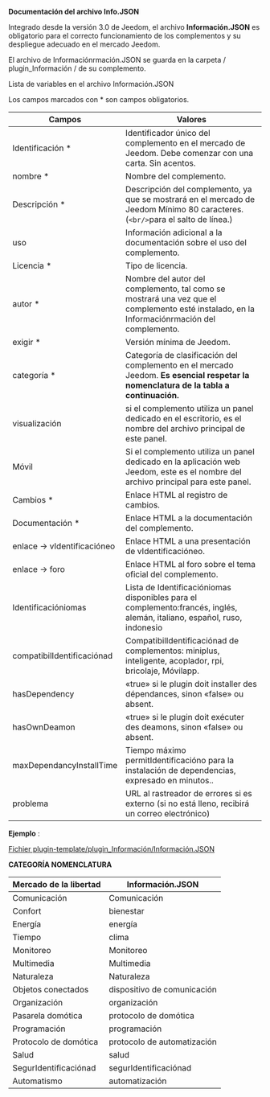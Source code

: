 **Documentación del archivo Info.JSON**

Integrado desde la versión 3.0 de Jeedom, el archivo **Información.JSON** es obligatorio para el correcto funcionamiento de los complementos y su despliegue adecuado en el mercado Jeedom.

El archivo de Informaciónrmación.JSON se guarda en la carpeta / plugin_Información / de su complemento.

Lista de variables en el archivo Información.JSON

Los campos marcados con * son campos obligatorios.

Campos                   | Valores                                                                                                                   |
------------------------ | ------------------------------------------------------------------------------------------------------------------------- |
Identificación *                     | Identificador único del complemento en el mercado de Jeedom. Debe comenzar con una carta. Sin acentos.                             |
nombre *                   | Nombre del complemento.                                                                                                            |
Descripción *            | Descripción del complemento, ya que se mostrará en el mercado de Jeedom Mínimo 80 caracteres. (` <br/> `para el salto de línea.)                                  |                                                                                     |
uso                    | Información adicional a la documentación sobre el uso del complemento.                                                    |
Licencia *                | Tipo de licencia.                                                                                                          |
autor *                 | Nombre del autor del complemento, tal como se mostrará una vez que el complemento esté instalado, en la Informaciónrmación del complemento.         |
exigir *                | Versión mínima de Jeedom.                                                                                                |
categoría *               | Categoría de clasificación del complemento en el mercado Jeedom. **Es esencial respetar la nomenclatura de la tabla a continuación.** |
visualización                  | si el complemento utiliza un panel dedicado en el escritorio, es el nombre del archivo principal de este panel.                    |
Móvil                   | Si el complemento utiliza un panel dedicado en la aplicación web Jeedom, este es el nombre del archivo principal para este panel.   |
Cambios *              | Enlace HTML al registro de cambios.                                                                                              |
Documentación *          | Enlace HTML a la documentación del complemento.                                                                                |
enlace -> vIdentificacióneo               | Enlace HTML a una presentación de vIdentificacióneo.                                                                                 |
enlace -> foro               | Enlace HTML al foro sobre el tema oficial del complemento.                                                                  |
Identificacióniomas                | Lista de Identificacióniomas disponibles para el complemento:francés, inglés, alemán, italiano, español, ruso, indonesio            |
compatibilIdentificaciónad            | CompatibilIdentificaciónad de complementos: miniplus, inteligente, acoplador, rpi, bricolaje, Móvilapp.                                                   |
hasDependency            | «true» si le plugin doit installer des dépendances, sinon «false» ou absent.                                              |
hasOwnDeamon             | «true» si le plugin doit exécuter des deamons, sinon «false» ou absent.                                                   |
maxDependancyInstallTime | Tiempo máximo permitIdentificacióno para la instalación de dependencias, expresado en minutos..                                            |
problema                    | URL al rastreador de errores si es externo (si no está lleno, recibirá un correo electrónico)

**Ejemplo** :

[Fichier plugin-template/plugin_Información/Información.JSON](https://github.com/jeedom/plugin-template/blob/master/plugin_Información/Información.JSON)




**CATEGORÍA NOMENCLATURA**

Mercado de la libertad         | Información.JSON               |
--------------------- | ----------------------- |
Comunicación         | Comunicación           |
Confort               | bienestar                |
Energía               | energía                  |
Tiempo                 | clima                 |
Monitoreo            | Monitoreo              |
Multimedia            | Multimedia              |
Naturaleza                | Naturaleza                  |
Objetos conectados      | dispositivo de comunicación     |
Organización          | organización            |
Pasarela domótica  | protocolo de domótica|
Programación         | programación             |
Protocolo de domótica   | protocolo de automatización     |
Salud                 | salud                  |
SegurIdentificaciónad              | segurIdentificaciónad                |
Automatismo           | automatización          |


   


  


  


  

    


   




